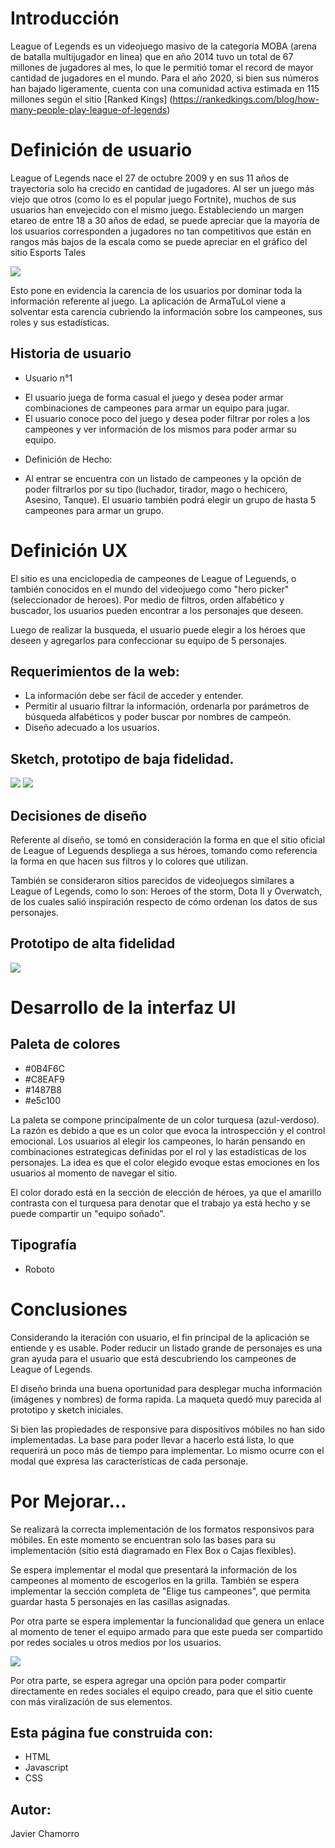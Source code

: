 # Introducción

League of Legends es un videojuego masivo de la categoría MOBA (arena de batalla multijugador en linea) que en año 2014 tuvo un total de 67 millones de jugadores al mes, lo que le permitió tomar el record de mayor cantidad de jugadores en el mundo. Para el año 2020, si bien sus números han bajado ligeramente, cuenta con una comunidad activa estimada en 115 millones según el sitio [Ranked Kings] (https://rankedkings.com/blog/how-many-people-play-league-of-legends)

# Definición de usuario

League of Legends nace el 27 de octubre 2009 y en sus 11 años de trayectoria solo ha crecido en cantidad de jugadores. Al ser un juego más viejo que otros (como lo es el popular juego Fortnite), muchos de sus usuarios han envejecido con el mismo juego. Estableciendo un margen etareo de entre 18 a 30 años de edad, se puede apreciar que la mayoría de los usuarios corresponden a jugadores no tan competitivos que están en rangos más bajos de la escala como se puede apreciar en el gráfico del sitio Esports Tales

<img src="imagenesREADME/lol competitivo.png">

Esto pone en evidencia la carencia de los usuarios por dominar toda la información referente al juego. La aplicación de ArmaTuLol viene a solventar esta carencia cubriendo la información sobre los campeones, sus roles y sus estadísticas. 

## Historia de usuario

* Usuario n°1 

 - El usuario juega de forma casual el juego y desea poder armar combinaciones de campeones para armar un equipo para jugar.
 - El usuario conoce poco del juego y desea poder filtrar por roles a los campeones y ver información de los mismos para poder armar su equipo.
  * Definición de Hecho:
 -  Al entrar se encuentra con un listado de campeones y la opción de poder filtrarlos por su tipo (luchador, tirador, mago o hechicero, Asesino, Tanque). El usuario también podrá elegir un grupo de hasta 5 campeones para armar un grupo. 

# Definición UX

El sitio es una enciclopedia de campeones de League of Leguends, o también conocidos en el mundo del videojuego como "hero picker" (seleccionador de heroes). Por medio de filtros, orden alfabético y buscador, los usuarios pueden encontrar a los personajes que deseen.

Luego de realizar la busqueda, el usuario puede elegir a los héroes que deseen y agregarlos para confeccionar su equipo de 5 personajes. 

## Requerimientos de la web:

 - La información debe ser fácil de acceder y entender.
 - Permitir al usuario filtrar la información, ordenarla por parámetros de búsqueda alfabéticos y poder buscar por nombres de campeón. 
 - Diseño adecuado a los usuarios. 

## Sketch, prototipo de baja fidelidad.

<img src="imagenesREADME/sketch.jpg">

<img src="imagenesREADME/prototipo de baja fidelidad.png"> 

## Decisiones de diseño

Referente al diseño, se tomó en consideración la forma en que el sitio oficial de League of Leguends despliega a sus héroes, tomando como referencia la forma en que hacen sus filtros y lo colores que utilizan. 

También se consideraron sitios parecidos de videojuegos similares a League of Legends, como lo son: Heroes of the storm, Dota II y Overwatch, de los cuales salió inspiración respecto de cómo ordenan los datos de sus personajes. 

## Prototipo de alta fidelidad

<img src="imagenesREADME/prototipo de alta fidelidad.png"> 

# Desarrollo de la interfaz UI

## Paleta de colores

- #0B4F6C
- #C8EAF9
- #1487B8
- #e5c100

La paleta se compone principalmente de un color turquesa (azul-verdoso). La razón es debido a que es un color que evoca la introspección y el control emocional. Los usuarios al elegir los campeones, lo harán pensando en combinaciones estrategicas definidas por el rol y las estadísticas de los personajes. La idea es que el color elegido evoque estas emociones en los usuarios al momento de navegar el sitio.

El color dorado está en la sección de elección de héroes, ya que el amarillo contrasta con el turquesa para denotar que el trabajo ya está hecho y se puede compartir un "equipo soñado". 

## Tipografía

- Roboto 

# Conclusiones

Considerando la iteración con usuario, el fin principal de la aplicación se entiende y es usable. Poder reducir un listado grande de personajes es una gran ayuda para el usuario que está descubriendo los campeones de League of Legends. 

El diseño brinda una buena oportunidad para desplegar mucha información (imágenes y nombres) de forma rapida. La maqueta quedó muy parecida al prototipo y sketch iniciales. 

Si bien las propiedades de responsive para dispositivos móbiles no han sido implementadas. La base para poder llevar a hacerlo está lista, lo que requerirá un poco más de tiempo para implementar. Lo mismo ocurre con el modal que expresa las características de cada personaje. 

# Por Mejorar…

Se realizará la correcta implementación de los formatos responsivos para móbiles. En este momento se encuentran solo las bases para su implementación (sitio está diagramado en Flex Box o Cajas flexibles).

Se espera implementar el modal que presentará la información de los campeones al momento de escogerlos en la grilla. También se espera implementar la sección completa de "Elige tus campeones", que permita guardar hasta 5 personajes en las casillas asignadas. 

Por otra parte se espera implementar la funcionalidad que genera un enlace al momento de tener el equipo armado para que este pueda ser compartido por redes sociales u otros medios por los usuarios.

<img src="imagenesREADME/arma tu equipo.png"> 

Por otra parte, se espera agregar una opción para poder compartir directamente en redes sociales el equipo creado, para que el sitio cuente con más viralización de sus elementos. 

## Esta página fue construida con:
* HTML
* Javascript
* CSS
## Autor: 
Javier Chamorro
